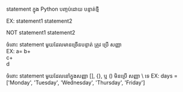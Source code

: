 statement ក្នុង Python បញ្ចប់ដោយ បន្ទាត់ថ្មី

EX:
statement1
statement2

NOT
statement1 statement2

ចំពោះ statement មួយដែលមានច្រើនបន្ទាត់ ត្រូវ ប្រើ សញ្ញា \
EX:
a= b+ \
    c+ \
    d

ចំពោះ statement មួយដែលនៅក្នុងសញ្ញា [], {}, ឬ () មិនប្រើ សញ្ញា \ ទេ
EX:
days = ['Monday', 'Tuesday', 'Wednesday',
        'Thursday', 'Friday']